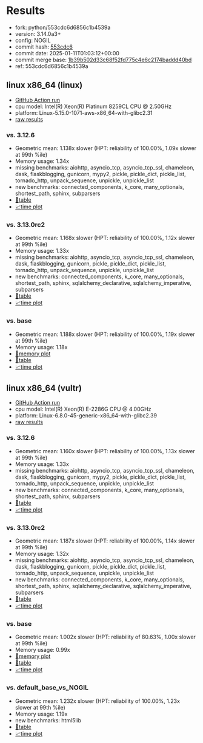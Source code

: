 # Results

- fork: python/553cdc6d6856c1b4539a
- version: 3.14.0a3+
- config: NOGIL
- commit hash: [553cdc6](https://github.com/python/cpython/commit/553cdc6)
- commit date: 2025-01-11T01:03:12+00:00
- commit merge base: [1b39b502d33c68f52fd775c4e6c2174baddd40bd](https://github.com/python/cpython/commit/1b39b502d33c68f52fd775c4e6c2174baddd40bd)
- ref: 553cdc6d6856c1b4539a

## linux x86_64 (linux)

- [GitHub Action run](https://github.com/facebookexperimental/free-threading-benchmarking/actions/runs/12720021809)
- cpu model: Intel(R) Xeon(R) Platinum 8259CL CPU @ 2.50GHz
- platform: Linux-5.15.0-1071-aws-x86_64-with-glibc2.31
- [raw results](bm-20250111-linux-x86_64-python-553cdc6d6856c1b4539a-3.14.0a3%2B-553cdc6.json)

### vs. 3.12.6

- Geometric mean: 1.138x slower (HPT: reliability of 100.00%, 1.09x slower at 99th %ile)
- Memory usage: 1.34x
- missing benchmarks: aiohttp, asyncio_tcp, asyncio_tcp_ssl, chameleon, dask, flaskblogging, gunicorn, mypy2, pickle, pickle_dict, pickle_list, tornado_http, unpack_sequence, unpickle, unpickle_list
- new benchmarks: connected_components, k_core, many_optionals, shortest_path, sphinx, subparsers
- [📄table](bm-20250111-linux-x86_64-python-553cdc6d6856c1b4539a-3.14.0a3%2B-553cdc6-vs-3.12.6.md)
- [📈time plot](bm-20250111-linux-x86_64-python-553cdc6d6856c1b4539a-3.14.0a3%2B-553cdc6-vs-3.12.6.svg)

### vs. 3.13.0rc2

- Geometric mean: 1.168x slower (HPT: reliability of 100.00%, 1.12x slower at 99th %ile)
- Memory usage: 1.33x
- missing benchmarks: aiohttp, asyncio_tcp, asyncio_tcp_ssl, chameleon, dask, flaskblogging, gunicorn, pickle, pickle_dict, pickle_list, tornado_http, unpack_sequence, unpickle, unpickle_list
- new benchmarks: connected_components, k_core, many_optionals, shortest_path, sphinx, sqlalchemy_declarative, sqlalchemy_imperative, subparsers
- [📄table](bm-20250111-linux-x86_64-python-553cdc6d6856c1b4539a-3.14.0a3%2B-553cdc6-vs-3.13.0rc2.md)
- [📈time plot](bm-20250111-linux-x86_64-python-553cdc6d6856c1b4539a-3.14.0a3%2B-553cdc6-vs-3.13.0rc2.svg)

### vs. base

- Geometric mean: 1.188x slower (HPT: reliability of 100.00%, 1.19x slower at 99th %ile)
- Memory usage: 1.18x
- [🧠memory plot](bm-20250111-linux-x86_64-python-553cdc6d6856c1b4539a-3.14.0a3%2B-553cdc6-vs-base-mem.svg)
- [📄table](bm-20250111-linux-x86_64-python-553cdc6d6856c1b4539a-3.14.0a3%2B-553cdc6-vs-base.md)
- [📈time plot](bm-20250111-linux-x86_64-python-553cdc6d6856c1b4539a-3.14.0a3%2B-553cdc6-vs-base.svg)

## linux x86_64 (vultr)

- [GitHub Action run](https://github.com/facebookexperimental/free-threading-benchmarking/actions/runs/12818460672)
- cpu model: Intel(R) Xeon(R) E-2286G CPU @ 4.00GHz
- platform: Linux-6.8.0-45-generic-x86_64-with-glibc2.39
- [raw results](bm-20250111-vultr-x86_64-python-553cdc6d6856c1b4539a-3.14.0a3%2B-553cdc6.json)

### vs. 3.12.6

- Geometric mean: 1.160x slower (HPT: reliability of 100.00%, 1.13x slower at 99th %ile)
- Memory usage: 1.33x
- missing benchmarks: aiohttp, asyncio_tcp, asyncio_tcp_ssl, chameleon, dask, flaskblogging, gunicorn, mypy2, pickle, pickle_dict, pickle_list, tornado_http, unpack_sequence, unpickle, unpickle_list
- new benchmarks: connected_components, k_core, many_optionals, shortest_path, sphinx, subparsers
- [📄table](bm-20250111-vultr-x86_64-python-553cdc6d6856c1b4539a-3.14.0a3%2B-553cdc6-vs-3.12.6.md)
- [📈time plot](bm-20250111-vultr-x86_64-python-553cdc6d6856c1b4539a-3.14.0a3%2B-553cdc6-vs-3.12.6.svg)

### vs. 3.13.0rc2

- Geometric mean: 1.187x slower (HPT: reliability of 100.00%, 1.14x slower at 99th %ile)
- Memory usage: 1.32x
- missing benchmarks: aiohttp, asyncio_tcp, asyncio_tcp_ssl, chameleon, dask, flaskblogging, gunicorn, pickle, pickle_dict, pickle_list, tornado_http, unpack_sequence, unpickle, unpickle_list
- new benchmarks: connected_components, k_core, many_optionals, shortest_path, sphinx, sqlalchemy_declarative, sqlalchemy_imperative, subparsers
- [📄table](bm-20250111-vultr-x86_64-python-553cdc6d6856c1b4539a-3.14.0a3%2B-553cdc6-vs-3.13.0rc2.md)
- [📈time plot](bm-20250111-vultr-x86_64-python-553cdc6d6856c1b4539a-3.14.0a3%2B-553cdc6-vs-3.13.0rc2.svg)

### vs. base

- Geometric mean: 1.002x slower (HPT: reliability of 80.63%, 1.00x slower at 99th %ile)
- Memory usage: 0.99x
- [🧠memory plot](bm-20250111-vultr-x86_64-python-553cdc6d6856c1b4539a-3.14.0a3%2B-553cdc6-vs-base-mem.svg)
- [📄table](bm-20250111-vultr-x86_64-python-553cdc6d6856c1b4539a-3.14.0a3%2B-553cdc6-vs-base.md)
- [📈time plot](bm-20250111-vultr-x86_64-python-553cdc6d6856c1b4539a-3.14.0a3%2B-553cdc6-vs-base.svg)

### vs. default_base_vs_NOGIL

- Geometric mean: 1.232x slower (HPT: reliability of 100.00%, 1.23x slower at 99th %ile)
- Memory usage: 1.19x
- new benchmarks: html5lib
- [📄table](bm-20250111-vultr-x86_64-python-553cdc6d6856c1b4539a-3.14.0a3%2B-553cdc6-vs-default_base_vs_NOGIL.md)
- [📈time plot](bm-20250111-vultr-x86_64-python-553cdc6d6856c1b4539a-3.14.0a3%2B-553cdc6-vs-default_base_vs_NOGIL.svg)

